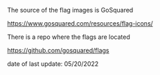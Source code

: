 The source of the flag images is GoSquared

https://www.gosquared.com/resources/flag-icons/

There is a repo where the flags are located

https://github.com/gosquared/flags

date of last update: 05/20/2022